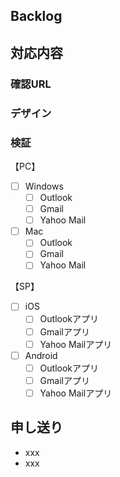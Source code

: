 ## Backlog
<!-- 対象のBacklog URLを 記載 -->

## 対応内容
<!-- 対応内容の説明を簡単に記載する -->

### 確認URL
<!-- 複数ページある場合は対応したローカルURLを記述してください -->

### デザイン
<!-- デザインの格納URLや、対応箇所のスクショ（PC,SP両方） -->

### 検証
<!-- 確認漏れを防ぐため。確認したブラウザはチェックをつける-->
<!-- プロジェクト憲章の規定に従って追加/削除してください -->

【PC】
- [ ] Windows
  - [ ] Outlook
  - [ ] Gmail
  - [ ] Yahoo Mail
- [ ] Mac
  - [ ] Outlook
  - [ ] Gmail
  - [ ] Yahoo Mail

【SP】
- [ ] iOS
  - [ ] Outlookアプリ
  - [ ] Gmailアプリ
  - [ ] Yahoo Mailアプリ
- [ ] Android
  - [ ] Outlookアプリ
  - [ ] Gmailアプリ
  - [ ] Yahoo Mailアプリ

## 申し送り
<!-- その他レビュアーへ伝達事項があれば記載。（なければ削除） -->

- xxx
- xxx
